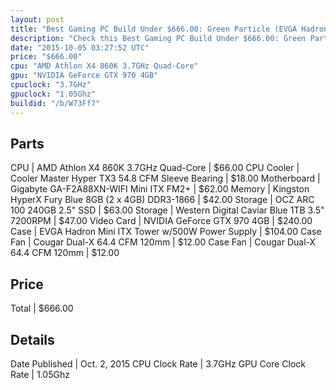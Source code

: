 ```yaml
---
layout: post
title: "Best Gaming PC Build Under $666.00: Green Particle (EVGA Hadron build)"
description: "Check this Best Gaming PC Build Under $666.00: Green Particle (EVGA Hadron build). CPU: AMD Athlon X4 860K 3.7GHz Quad-Core, CPU Cooler: Cooler Master Hyper TX3 54.8 CFM S"
date: "2015-10-05 03:27:52 UTC"
price: "$666.00"
cpu: "AMD Athlon X4 860K 3.7GHz Quad-Core"
gpu: "NVIDIA GeForce GTX 970 4GB"
cpuclock: "3.7GHz"
gpuclock: "1.05Ghz"
buildid: "/b/W73Ff7"
---
```


## Parts

CPU | AMD Athlon X4 860K 3.7GHz Quad-Core | $66.00
CPU Cooler | Cooler Master Hyper TX3 54.8 CFM Sleeve Bearing | $18.00
Motherboard | Gigabyte GA-F2A88XN-WIFI Mini ITX FM2+ | $62.00
Memory | Kingston HyperX Fury Blue 8GB (2 x 4GB) DDR3-1866 | $42.00
Storage | OCZ ARC 100 240GB 2.5" SSD | $63.00
Storage | Western Digital Caviar Blue 1TB 3.5" 7200RPM | $47.00
Video Card | NVIDIA GeForce GTX 970 4GB | $240.00
Case | EVGA Hadron Mini ITX Tower w/500W Power Supply | $104.00
Case Fan | Cougar Dual-X 64.4 CFM 120mm | $12.00
Case Fan | Cougar Dual-X 64.4 CFM 120mm | $12.00

## Price

Total | $666.00

## Details

Date Published | Oct. 2, 2015
CPU Clock Rate | 3.7GHz
GPU Core Clock Rate | 1.05Ghz